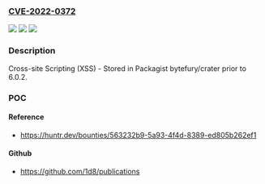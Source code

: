 ### [CVE-2022-0372](https://cve.mitre.org/cgi-bin/cvename.cgi?name=CVE-2022-0372)
![](https://img.shields.io/static/v1?label=Product&message=crater-invoice%2Fcrater&color=blue)
![](https://img.shields.io/static/v1?label=Version&message=%3C%206.0.2%20&color=brighgreen)
![](https://img.shields.io/static/v1?label=Vulnerability&message=CWE-79%20Improper%20Neutralization%20of%20Input%20During%20Web%20Page%20Generation%20('Cross-site%20Scripting')&color=brighgreen)

### Description

Cross-site Scripting (XSS) - Stored in Packagist bytefury/crater prior to 6.0.2.

### POC

#### Reference
- https://huntr.dev/bounties/563232b9-5a93-4f4d-8389-ed805b262ef1

#### Github
- https://github.com/1d8/publications

